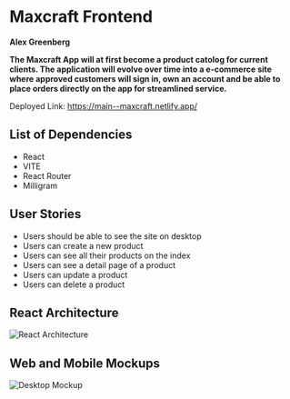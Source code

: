 # Maxcraft Frontend

**Alex Greenberg**

**The Maxcraft App will at first become a product catolog for current clients. The application will evolve over time into a e-commerce site where approved customers will sign in, own an account and be able to place orders directly on the app for streamlined service.**

Deployed Link: https://main--maxcraft.netlify.app/

## List of Dependencies

- React
- VITE
- React Router
- Milligram

## User Stories

- Users should be able to see the site on desktop
- Users can create a new product
- Users can see all their products on the index
- Users can see a detail page of a product
- Users can update a product
- Users can delete a product


## React Architecture
![React Architecture](./Screenshot%202024-03-30%20at%2011.39.14 AM.png)

## Web and Mobile Mockups
![Desktop Mockup](./Screenshot%202024-03-30%20at%2010.39.54 AM.png)

